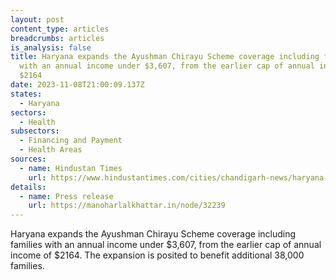 ```yaml
---
layout: post
content_type: articles
breadcrumbs: articles
is_analysis: false
title: Haryana expands the Ayushman Chirayu Scheme coverage including families
  with an annual income under $3,607, from the earlier cap of annual income of
  $2164
date: 2023-11-08T21:00:09.137Z
states:
  - Haryana
sectors:
  - Health
subsectors:
  - Financing and Payment
  - Health Areas
sources:
  - name: Hindustan Times
    url: https://www.hindustantimes.com/cities/chandigarh-news/haryana-cm-manohar-lal-khattar-launches-two-healthcare-initiatives-101698866786499.html
details:
  - name: Press release
    url: https://manoharlalkhattar.in/node/32239
---
```

Haryana expands the Ayushman Chirayu Scheme coverage including families with an annual income under $3,607, from the earlier cap of annual income of $2164. The expansion is posited to benefit additional 38,000 families.